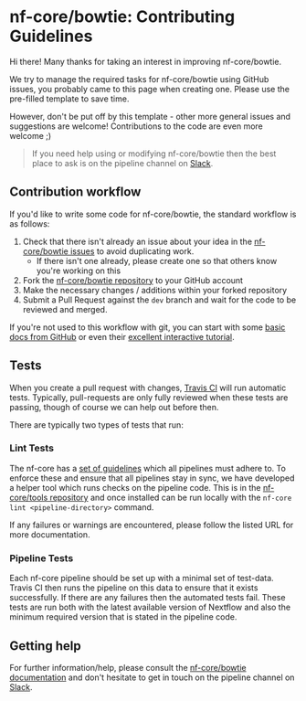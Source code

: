 # nf-core/bowtie: Contributing Guidelines

Hi there! Many thanks for taking an interest in improving nf-core/bowtie.

We try to manage the required tasks for nf-core/bowtie using GitHub issues, you probably came to this page when creating one. Please use the pre-filled template to save time.

However, don't be put off by this template - other more general issues and suggestions are welcome! Contributions to the code are even more welcome ;)

> If you need help using or modifying nf-core/bowtie then the best place to ask is on the pipeline channel on [Slack](https://nf-core-invite.herokuapp.com/).



## Contribution workflow
If you'd like to write some code for nf-core/bowtie, the standard workflow
is as follows:

1. Check that there isn't already an issue about your idea in the
   [nf-core/bowtie issues](https://github.com/nf-core/bowtie/issues) to avoid
   duplicating work.
    * If there isn't one already, please create one so that others know you're working on this
2. Fork the [nf-core/bowtie repository](https://github.com/nf-core/bowtie) to your GitHub account
3. Make the necessary changes / additions within your forked repository
4. Submit a Pull Request against the `dev` branch and wait for the code to be reviewed and merged.

If you're not used to this workflow with git, you can start with some [basic docs from GitHub](https://help.github.com/articles/fork-a-repo/) or even their [excellent interactive tutorial](https://try.github.io/).


## Tests
When you create a pull request with changes, [Travis CI](https://travis-ci.org/) will run automatic tests.
Typically, pull-requests are only fully reviewed when these tests are passing, though of course we can help out before then.

There are typically two types of tests that run:

### Lint Tests
The nf-core has a [set of guidelines](http://nf-co.re/guidelines) which all pipelines must adhere to.
To enforce these and ensure that all pipelines stay in sync, we have developed a helper tool which runs checks on the pipeline code. This is in the [nf-core/tools repository](https://github.com/nf-core/tools) and once installed can be run locally with the `nf-core lint <pipeline-directory>` command.

If any failures or warnings are encountered, please follow the listed URL for more documentation.

### Pipeline Tests
Each nf-core pipeline should be set up with a minimal set of test-data.
Travis CI then runs the pipeline on this data to ensure that it exists successfully.
If there are any failures then the automated tests fail.
These tests are run both with the latest available version of Nextflow and also the minimum required version that is stated in the pipeline code.

## Getting help
For further information/help, please consult the [nf-core/bowtie documentation](https://github.com/nf-core/bowtie#documentation) and don't hesitate to get in touch on the pipeline channel on [Slack](https://nf-core-invite.herokuapp.com/).
